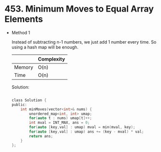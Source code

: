 # 453. Minimum Moves to Equal Array Elements 
- Method 1

    Instead of subtracting n-1 numbers, we just add 1 number every time. So using a hash map will be enough.

    | |   Complexity  |
    | ----------- | ----------- | 
    |  Memory     | O(n) | 
    |      Time       |  O(n) | 


    Solution:

    ``` h

    class Solution {
    public:
        int minMoves(vector<int>& nums) {
            unordered_map<int, int> umap;
            for(auto t : nums) umap[t]++;
            int mval = INT_MAX, ans = 0;
            for(auto [key,val] : umap) mval = min(mval, key);
            for(auto [key,val] : umap) ans += (key - mval) * val;
            return ans;
        }
    };

    ```

<!-- - Method 2

    This is another method.

    | |   Complexity  |
    | ----------- | ----------- | 
    |  Memory     | O(n) | 
    |      Time       |  O(n) | 


    Solution:

    ``` h



    ```

- Additional Knowledge:
       
    Here are some additional knowledge.



<br> -->